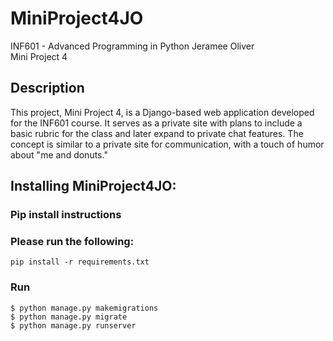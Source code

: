 # MiniProject4JO


INF601 - Advanced Programming in Python
Jeramee Oliver
<br>Mini Project 4

## Description
This project, Mini Project 4, is a Django-based web application 
developed for the INF601 course. 
It serves as a private site with plans to include a basic rubric 
for the class and later expand to private chat features. 
The concept is similar to a private site for communication, 
with a touch of humor about "me and donuts."

## Installing MiniProject4JO:

### Pip install instructions
### Please run the following:
```
pip install -r requirements.txt
````

### Run


```
$ python manage.py makemigrations
$ python manage.py migrate
$ python manage.py runserver
```
